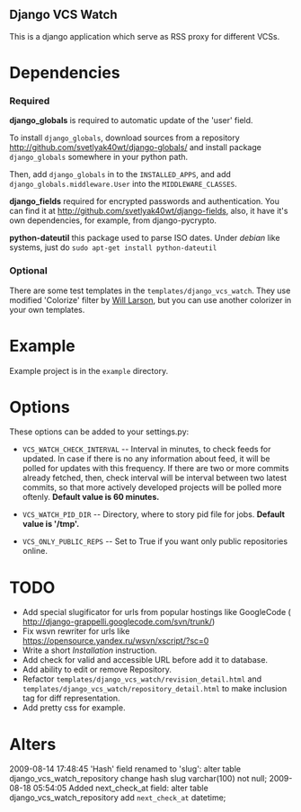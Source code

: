 Django VCS Watch
----------------

This is a django application which serve as RSS proxy for different VCSs.

Dependencies
============

### Required ###

**django_globals** is required to automatic update of the 'user' field.

To install `django_globals`, download sources from a repository
<http://github.com/svetlyak40wt/django-globals/> and install
package `django_globals` somewhere in your python path.

Then, add `django_globals` in to the `INSTALLED_APPS`, and add
`django_globals.middleware.User` into the `MIDDLEWARE_CLASSES`.

**django_fields** required for encrypted passwords and authentication.
You can find it at <http://github.com/svetlyak40wt/django-fields>, also,
it have it's own dependencies, for example, from django-pycrypto.

**python-dateutil** this package used to parse ISO dates.
Under *debian* like systems, just do `sudo apt-get install python-dateutil`


### Optional ###

There are some test templates in the `templates/django_vcs_watch`.
They use modified 'Colorize' filter by [Will Larson](http://lethain.com/author/will-larson/),
but you can use another colorizer in your own templates.

Example
=======

Example project is in the `example` directory.

Options
=======

These options can be added to your settings.py:

* `VCS_WATCH_CHECK_INTERVAL` -- Interval in minutes, to check feeds for updated.
  In case if there is no any information about feed, it will be polled for updates
  with this frequency. If there are two or more commits already fetched, then,
  check interval will be interval between two latest commits, so that more actively
  developed projects will be polled more oftenly. **Default value is 60 minutes.**

* `VCS_WATCH_PID_DIR` -- Directory, where to story pid file for jobs.
  **Default value is '/tmp'.**

* `VCS_ONLY_PUBLIC_REPS` -- Set to True if you want only public repositories online.

TODO
====

* Add special slugificator for urls from popular hostings like GoogleCode (
    http://django-grappelli.googlecode.com/svn/trunk/)
* Fix wsvn rewriter for urls like https://opensource.yandex.ru/wsvn/xscript/?sc=0
* Write a short *Installation* instruction.
* Add check for valid and accessible URL before add it to database.
* Add ability to edit or remove Repository.
* Refactor `templates/django_vcs_watch/revision_detail.html` and
  `templates/django_vcs_watch/repository_detail.html` to make
  inclusion tag for diff representation.
* Add pretty css for example.

Alters
======

2009-08-14 17:48:45 'Hash' field renamed to 'slug':
    alter table django_vcs_watch_repository change hash slug varchar(100) not null;
2009-08-18 05:54:05 Added next_check_at field:
    alter table django_vcs_watch_repository add `next_check_at` datetime;

